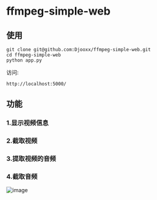 # ffmpeg-simple-web

## 使用
```
git clone git@github.com:Djooxx/ffmpeg-simple-web.git
cd ffmpeg-simple-web
python app.py
```
访问:
```
http://localhost:5000/
```

## 功能
### 1.显示视频信息
### 2.截取视频
### 3.提取视频的音频
### 4.截取音频

![image](https://github.com/user-attachments/assets/15455295-37b3-4ef4-a375-239dc560302f)
